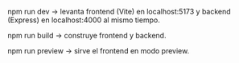 npm run dev → levanta frontend (Vite) en localhost:5173 y backend (Express) en localhost:4000 al mismo tiempo.

npm run build → construye frontend y backend.

npm run preview → sirve el frontend en modo preview.